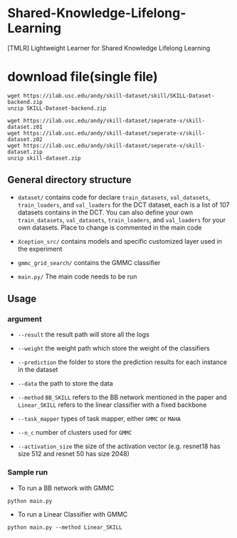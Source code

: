 # Shared-Knowledge-Lifelong-Learning
[TMLR] Lightweight Learner for Shared Knowledge Lifelong Learning

# download file(single file)

```
wget https://ilab.usc.edu/andy/skill-dataset/skill/SKILL-Dataset-backend.zip
unzip SKILL-Dataset-backend.zip
```

```
wget https://ilab.usc.edu/andy/skill-dataset/seperate-v/skill-dataset.z01
wget https://ilab.usc.edu/andy/skill-dataset/seperate-v/skill-dataset.z02
wget https://ilab.usc.edu/andy/skill-dataset/seperate-v/skill-dataset.zip
unzip skill-dataset.zip
```

## General directory structure

- `dataset/` contains code for declare `train_datasets`, `val_datasets`, `train_loaders`, and `val_loaders` for the DCT dataset, each is a list of 107 datasets contains in the DCT. You can also define your own `train_datasets`, `val_datasets`, `train_loaders`, and `val_loaders` for your own datasets. Place to change is commented in the main code

- `Xception_src/` contains models and specific customized layer used in the experiment
 
- `gmmc_grid_search/` contains the GMMC classifier

- `main.py/` The main code needs to be run

## Usage

### argument

- `--result` the result path will store all the logs

- `--weight` the weight path which store the weight of the classifiers

- `--prediction` the folder to store the prediction results for each instance in the dataset

- `--data` the path to store the data

- `--method` `BB_SKILL` refers to the BB network mentioned in the paper and `Linear_SKILL` refers to the linear classifier with a fixed backbone

- `--task_mapper` types of task mapper, either `GMMC` or `MAHA`

- `--n_c` number of clusters used for `GMMC`

- `--activation_size` the size of the activation vector (e.g. resnet18 has size 512 and resnet 50 has size 2048)

### Sample run

- To run a BB network with GMMC
```
python main.py
```

- To run a Linear Classifier with GMMC
```
python main.py --method Linear_SKILL
```
